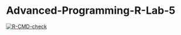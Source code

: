 # Advanced-Programming-R-Lab-5
<!-- badges: start -->
  [![R-CMD-check](https://github.com/chrka821/Advanced-Programming-R-Lab-5/actions/workflows/R-CMD-check.yaml/badge.svg)](https://github.com/chrka821/Advanced-Programming-R-Lab-5/blob/master/.github/workflows/R-CMD-check.yaml)
  <!-- badges: end -->
